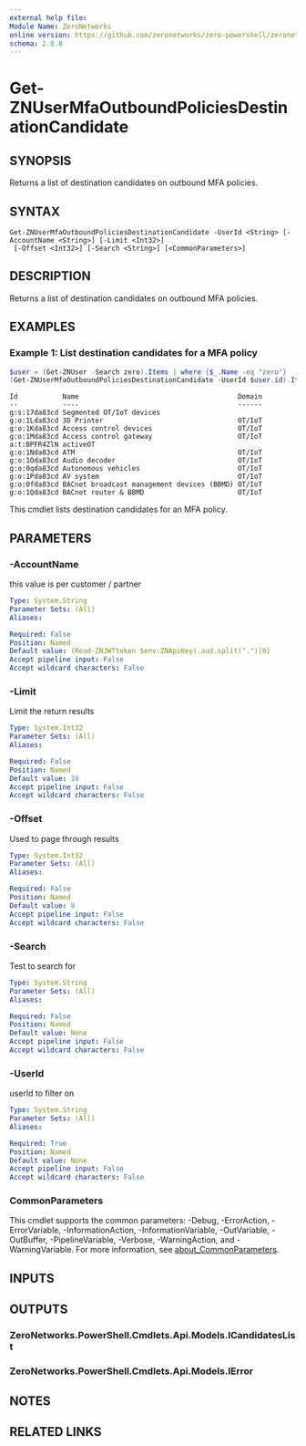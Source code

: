 ```yaml
---
external help file:
Module Name: ZeroNetworks
online version: https://github.com/zeronetworks/zero-powershell/zeronetworks/get-znusermfaoutboundpoliciesdestinationcandidate
schema: 2.0.0
---
```


# Get-ZNUserMfaOutboundPoliciesDestinationCandidate

## SYNOPSIS
Returns a list of destination candidates on outbound MFA policies.

## SYNTAX

```
Get-ZNUserMfaOutboundPoliciesDestinationCandidate -UserId <String> [-AccountName <String>] [-Limit <Int32>]
 [-Offset <Int32>] [-Search <String>] [<CommonParameters>]
```

## DESCRIPTION
Returns a list of destination candidates on outbound MFA policies.

## EXAMPLES

### Example 1: List destination candidates for a MFA policy
```powershell
$user = (Get-ZNUser -Search zero).Items | where {$_.Name -eq "zero"}
(Get-ZNUserMfaOutboundPoliciesDestinationCandidate -UserId $user.id).Items
```

```output
Id           Name                                       Domain
--           ----                                       ------
g:s:17da83cd Segmented OT/IoT devices                   
g:o:1Lda83cd 3D Printer                                 OT/IoT
g:o:1Kda83cd Access control devices                     OT/IoT
g:o:1Mda83cd Access control gateway                     OT/IoT
a:t:BPFR4ZlN activeOT                                   
g:o:1Nda83cd ATM                                        OT/IoT
g:o:1Oda83cd Audio decoder                              OT/IoT
g:o:0qda83cd Autonomous vehicles                        OT/IoT
g:o:1Pda83cd AV system                                  OT/IoT
g:o:0fda83cd BACnet broadcast management devices (BBMD) OT/IoT
g:o:1Qda83cd BACnet router & BBMD                       OT/IoT
```

This cmdlet lists destination candidates for an MFA policy.

## PARAMETERS

### -AccountName
this value is per customer / partner

```yaml
Type: System.String
Parameter Sets: (All)
Aliases:

Required: False
Position: Named
Default value: (Read-ZNJWTtoken $env:ZNApiKey).aud.split(".")[0]
Accept pipeline input: False
Accept wildcard characters: False
```

### -Limit
Limit the return results

```yaml
Type: System.Int32
Parameter Sets: (All)
Aliases:

Required: False
Position: Named
Default value: 10
Accept pipeline input: False
Accept wildcard characters: False
```

### -Offset
Used to page through results

```yaml
Type: System.Int32
Parameter Sets: (All)
Aliases:

Required: False
Position: Named
Default value: 0
Accept pipeline input: False
Accept wildcard characters: False
```

### -Search
Test to search for

```yaml
Type: System.String
Parameter Sets: (All)
Aliases:

Required: False
Position: Named
Default value: None
Accept pipeline input: False
Accept wildcard characters: False
```

### -UserId
userId to filter on

```yaml
Type: System.String
Parameter Sets: (All)
Aliases:

Required: True
Position: Named
Default value: None
Accept pipeline input: False
Accept wildcard characters: False
```

### CommonParameters
This cmdlet supports the common parameters: -Debug, -ErrorAction, -ErrorVariable, -InformationAction, -InformationVariable, -OutVariable, -OutBuffer, -PipelineVariable, -Verbose, -WarningAction, and -WarningVariable. For more information, see [about_CommonParameters](http://go.microsoft.com/fwlink/?LinkID=113216).

## INPUTS

## OUTPUTS

### ZeroNetworks.PowerShell.Cmdlets.Api.Models.ICandidatesList

### ZeroNetworks.PowerShell.Cmdlets.Api.Models.IError

## NOTES

## RELATED LINKS

